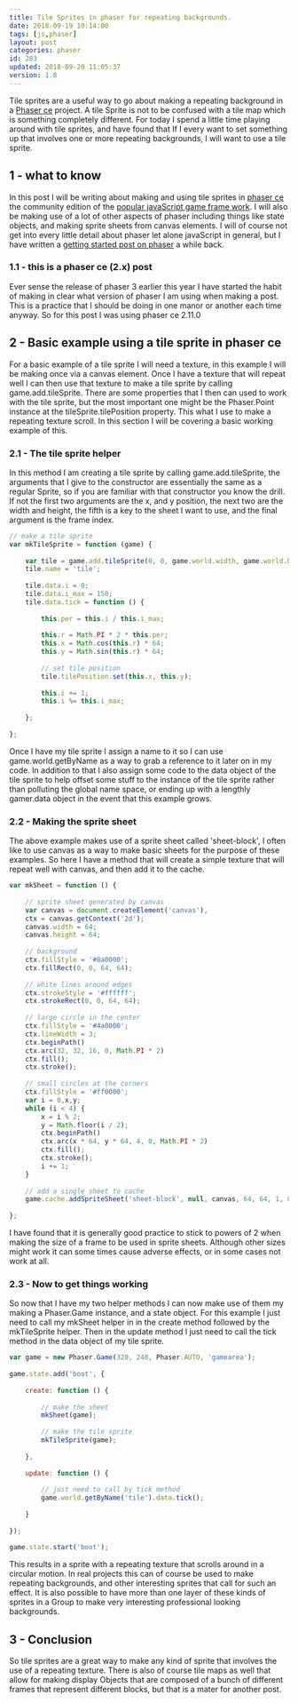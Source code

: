 ```yaml
---
title: Tile Sprites in phaser for repeating backgrounds.
date: 2018-09-19 19:14:00
tags: [js,phaser]
layout: post
categories: phaser
id: 283
updated: 2018-09-20 11:05:37
version: 1.8
---
```


Tile sprites are a useful way to go about making a repeating background in a [Phaser ce](https://photonstorm.github.io/phaser-ce/) project. A tile Sprite is not to be confused with a tile map which is something completely different. For today I spend a little time playing around with tile sprites, and have found that If I every want to set something up that involves one or more repeating backgrounds, I will want to use a tile sprite.

<!-- more -->

## 1 - what to know

In this post I will be writing about making and using tile sprites in [phaser ce](https://photonstorm.github.io/phaser-ce/) the community edition of the [popular javaScript game frame work](https://phaser.io). I will also be making use of a lot of other aspects of phaser including things like state objects, and making sprite sheets from canvas elements. I will of course not get into every little detail about phaser let alone javaScript in general, but I have written a [getting started post on phaser](/2017/10/04/phaser-getting-started/) a while back.

### 1.1 - this is a phaser ce (2.x) post

Ever sense the release of phaser 3 earlier this year I have started the habit of making in clear what version of phaser I am using when making a post. This is a practice that I should be doing in one manor or another each time anyway. So for this post I was using phaser ce 2.11.0

## 2 - Basic example using a tile sprite in phaser ce

For a basic example of a tile sprite I will need a texture, in this example I will be making once via a canvas element. Once I have a texture that will repeat well I can then use that texture to make a tile sprite by calling game.add.tileSprite. There are some properties that I then can used to work with the tile sprite, but the most important one might be the Phaser.Point instance at the tileSprite.tilePosition property. This what I use to make a repeating texture scroll. In this section I will be covering a basic working example of this.

### 2.1 - The tile sprite helper

In this method I am creating a tile sprite by calling game.add.tileSprite, the arguments that I give to the constructor are essentially the same as a regular Sprite, so if you are familiar with that constructor you know the drill. If not the first two arguments are the x, and y position, the next two are the width and height, the fifth is a key to the sheet I want to use, and the final argument is the frame index.

```js
// make a tile sprite
var mkTileSprite = function (game) {
 
    var tile = game.add.tileSprite(0, 0, game.world.width, game.world.height, 'sheet-block', 0);
    tile.name = 'tile';
 
    tile.data.i = 0;
    tile.data.i_max = 150;
    tile.data.tick = function () {
 
        this.per = this.i / this.i_max;
 
        this.r = Math.PI * 2 * this.per;
        this.x = Math.cos(this.r) * 64;
        this.y = Math.sin(this.r) * 64;
 
        // set tile position
        tile.tilePosition.set(this.x, this.y);
 
        this.i += 1;
        this.i %= this.i_max;
 
    };
 
};
```

Once I have my tile sprite I assign a name to it so I can use game.world.getByName as a way to grab a reference to it later on in my code. In addition to that I also assign some code to the data object of the tile sprite to help offset some stuff to the instance of the tile sprite rather than polluting the global name space, or ending up with a lengthly gamer.data object in the event that this example  grows.

### 2.2 - Making the sprite sheet

The above example makes use of a sprite sheet called 'sheet-block', I often like to use canvas as a way to make basic sheets for the purpose of these examples. So here I have a method that will create a simple texture that will repeat well with canvas, and then add it to the cache.

```js
var mkSheet = function () {
 
    // sprite sheet generated by canvas
    var canvas = document.createElement('canvas'),
    ctx = canvas.getContext('2d');
    canvas.width = 64;
    canvas.height = 64;
 
    // background
    ctx.fillStyle = '#8a0000';
    ctx.fillRect(0, 0, 64, 64);
 
    // white lines around edges
    ctx.strokeStyle = '#ffffff';
    ctx.strokeRect(0, 0, 64, 64);
 
    // large circle in the center
    ctx.fillStyle = '#4a0000';
    ctx.lineWidth = 3;
    ctx.beginPath()
    ctx.arc(32, 32, 16, 0, Math.PI * 2)
    ctx.fill();
    ctx.stroke();
 
    // small circles at the corners
    ctx.fillStyle = '#ff0000';
    var i = 0,x,y;
    while (i < 4) {
        x = i % 2;
        y = Math.floor(i / 2);
        ctx.beginPath()
        ctx.arc(x * 64, y * 64, 4, 0, Math.PI * 2)
        ctx.fill();
        ctx.stroke();
        i += 1;
    }
 
    // add a single sheet to cache
    game.cache.addSpriteSheet('sheet-block', null, canvas, 64, 64, 1, 0, 0);
 
};
```

I have found that it is generally good practice to stick to powers of 2 when making the size of a frame to be used in sprite sheets. Although other sizes might work it can some times cause adverse effects, or in some cases not work at all.

### 2.3 - Now to get things working

So now that I have my two helper methods I can now make use of them my making a Phaser.Game instance, and a state object. For this example I just need to call my mkSheet helper in in the create method followed by the mkTileSprite helper. Then in the update method I just need to call the tick method in the data object of my tile sprite.

```js
var game = new Phaser.Game(320, 240, Phaser.AUTO, 'gamearea');
 
game.state.add('boot', {
 
    create: function () {
 
        // make the sheet
        mkSheet(game);
 
        // make the tile sprite
        mkTileSprite(game);
 
    },
 
    update: function () {
 
        // just need to call by tick method
        game.world.getByName('tile').data.tick();
 
    }
 
});
 
game.state.start('boot');
```

This results in a sprite with a repeating texture that scrolls around in a circular motion. In real projects this can of course be used to make repeating backgrounds, and other interesting sprites that call for such an effect. It is also possible to have more than one layer of these kinds of sprites in a Group to make very interesting professional looking backgrounds.

## 3 - Conclusion

So tile sprites are a great way to make any kind of sprite that involves the use of a repeating texture. There is also of course tile maps as well that allow for making display Objects that are composed of a bunch of different frames that represent different blocks, but that is a mater for another post.